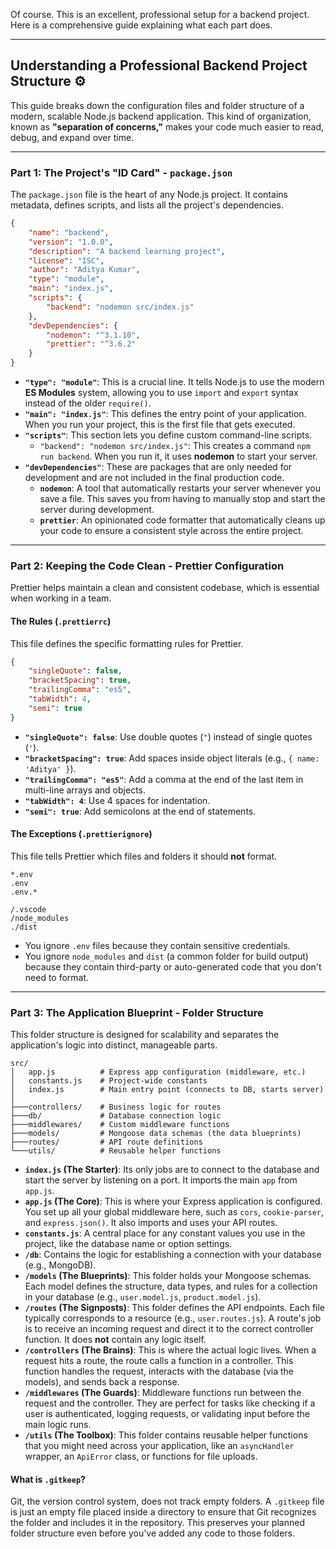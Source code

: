 Of course. This is an excellent, professional setup for a backend project. Here is a comprehensive guide explaining what each part does.

-----

## **Understanding a Professional Backend Project Structure** ⚙️

This guide breaks down the configuration files and folder structure of a modern, scalable Node.js backend application. This kind of organization, known as **"separation of concerns,"** makes your code much easier to read, debug, and expand over time.

-----

### **Part 1: The Project's "ID Card" - `package.json`**

The `package.json` file is the heart of any Node.js project. It contains metadata, defines scripts, and lists all the project's dependencies.

```json
{
    "name": "backend",
    "version": "1.0.0",
    "description": "A backend learning project",
    "license": "ISC",
    "author": "Aditya Kumar",
    "type": "module",
    "main": "index.js",
    "scripts": {
        "backend": "nodemon src/index.js"
    },
    "devDependencies": {
        "nodemon": "^3.1.10",
        "prettier": "^3.6.2"
    }
}
```

  * **`"type": "module"`**: This is a crucial line. It tells Node.js to use the modern **ES Modules** system, allowing you to use `import` and `export` syntax instead of the older `require()`.
  * **`"main": "index.js"`**: This defines the entry point of your application. When you run your project, this is the first file that gets executed.
  * **`"scripts"`**: This section lets you define custom command-line scripts.
      * `"backend": "nodemon src/index.js"`: This creates a command `npm run backend`. When you run it, it uses **nodemon** to start your server.
  * **`"devDependencies"`**: These are packages that are only needed for development and are not included in the final production code.
      * **`nodemon`**: A tool that automatically restarts your server whenever you save a file. This saves you from having to manually stop and start the server during development.
      * **`prettier`**: An opinionated code formatter that automatically cleans up your code to ensure a consistent style across the entire project.

-----

### **Part 2: Keeping the Code Clean - Prettier Configuration**

Prettier helps maintain a clean and consistent codebase, which is essential when working in a team.

#### **The Rules (`.prettierrc`)**

This file defines the specific formatting rules for Prettier.

```json
{
    "singleQuote": false,
    "bracketSpacing": true,
    "trailingComma": "es5",
    "tabWidth": 4,
    "semi": true
}
```

  * **`"singleQuote": false`**: Use double quotes (`"`) instead of single quotes (`'`).
  * **`"bracketSpacing": true`**: Add spaces inside object literals (e.g., `{ name: 'Aditya' }`).
  * **`"trailingComma": "es5"`**: Add a comma at the end of the last item in multi-line arrays and objects.
  * **`"tabWidth": 4`**: Use 4 spaces for indentation.
  * **`"semi": true`**: Add semicolons at the end of statements.

#### **The Exceptions (`.prettierignore`)**

This file tells Prettier which files and folders it should **not** format.

```
*.env
.env
.env.*

/.vscode
/node_modules
./dist
```

  * You ignore `.env` files because they contain sensitive credentials.
  * You ignore `node_modules` and `dist` (a common folder for build output) because they contain third-party or auto-generated code that you don't need to format.

-----

### **Part 3: The Application Blueprint - Folder Structure**

This folder structure is designed for scalability and separates the application's logic into distinct, manageable parts.

```
src/
│   app.js          # Express app configuration (middleware, etc.)
│   constants.js    # Project-wide constants
│   index.js        # Main entry point (connects to DB, starts server)
│
├───controllers/    # Business logic for routes
├───db/             # Database connection logic
├───middlewares/    # Custom middleware functions
├───models/         # Mongoose data schemas (the data blueprints)
├───routes/         # API route definitions
└───utils/          # Reusable helper functions
```

  * **`index.js` (The Starter)**: Its only jobs are to connect to the database and start the server by listening on a port. It imports the main `app` from `app.js`.
  * **`app.js` (The Core)**: This is where your Express application is configured. You set up all your global middleware here, such as `cors`, `cookie-parser`, and `express.json()`. It also imports and uses your API routes.
  * **`constants.js`**: A central place for any constant values you use in the project, like the database name or option settings.
  * **`/db`**: Contains the logic for establishing a connection with your database (e.g., MongoDB).
  * **`/models` (The Blueprints)**: This folder holds your Mongoose schemas. Each model defines the structure, data types, and rules for a collection in your database (e.g., `user.model.js`, `product.model.js`).
  * **`/routes` (The Signposts)**: This folder defines the API endpoints. Each file typically corresponds to a resource (e.g., `user.routes.js`). A route's job is to receive an incoming request and direct it to the correct controller function. It does **not** contain any logic itself.
  * **`/controllers` (The Brains)**: This is where the actual logic lives. When a request hits a route, the route calls a function in a controller. This function handles the request, interacts with the database (via the models), and sends back a response.
  * **`/middlewares` (The Guards)**: Middleware functions run between the request and the controller. They are perfect for tasks like checking if a user is authenticated, logging requests, or validating input before the main logic runs.
  * **`/utils` (The Toolbox)**: This folder contains reusable helper functions that you might need across your application, like an `asyncHandler` wrapper, an `ApiError` class, or functions for file uploads.

#### **What is `.gitkeep`?**

Git, the version control system, does not track empty folders. A `.gitkeep` file is just an empty file placed inside a directory to ensure that Git recognizes the folder and includes it in the repository. This preserves your planned folder structure even before you've added any code to those folders.
